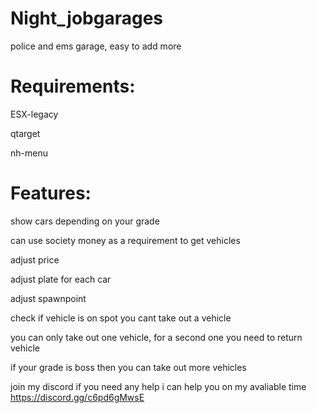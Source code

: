 # Night_jobgarages

police and ems garage, easy to add more

# Requirements:

ESX-legacy

qtarget

nh-menu

# Features:

show cars depending on your grade

can use society money as a requirement to get vehicles

adjust price

adjust plate for each car

adjust spawnpoint

check if vehicle is on spot you cant take out a vehicle

you can only take out one vehicle, for a second one you need to return vehicle

if your grade is boss then you can take out more vehicles

join my discord if you need any help i can help you on my avaliable time https://discord.gg/c6pd6gMwsE
